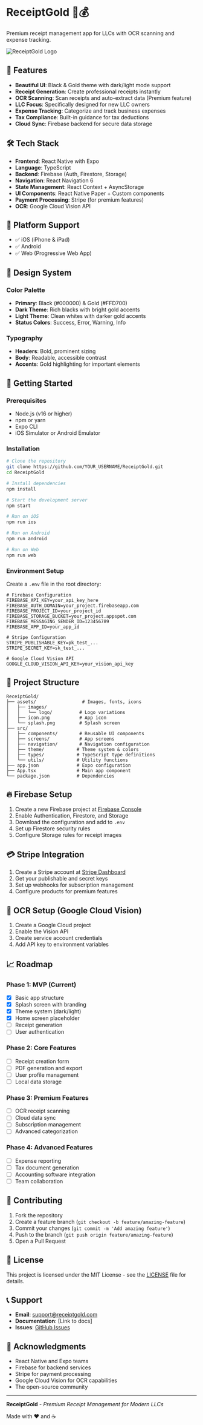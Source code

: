 # ReceiptGold 📱💰

Premium receipt management app for LLCs with OCR scanning and expense tracking.

![ReceiptGold Logo](./assets/icon.png)

## 🚀 Features

- **Beautiful UI**: Black & Gold theme with dark/light mode support
- **Receipt Generation**: Create professional receipts instantly
- **OCR Scanning**: Scan receipts and auto-extract data (Premium feature)
- **LLC Focus**: Specifically designed for new LLC owners
- **Expense Tracking**: Categorize and track business expenses
- **Tax Compliance**: Built-in guidance for tax deductions
- **Cloud Sync**: Firebase backend for secure data storage

## 🛠️ Tech Stack

- **Frontend**: React Native with Expo
- **Language**: TypeScript
- **Backend**: Firebase (Auth, Firestore, Storage)
- **Navigation**: React Navigation 6
- **State Management**: React Context + AsyncStorage
- **UI Components**: React Native Paper + Custom components
- **Payment Processing**: Stripe (for premium features)
- **OCR**: Google Cloud Vision API

## 📱 Platform Support

- ✅ iOS (iPhone & iPad)
- ✅ Android
- ✅ Web (Progressive Web App)

## 🎨 Design System

### Color Palette

- **Primary**: Black (#000000) & Gold (#FFD700)
- **Dark Theme**: Rich blacks with bright gold accents
- **Light Theme**: Clean whites with darker gold accents
- **Status Colors**: Success, Error, Warning, Info

### Typography

- **Headers**: Bold, prominent sizing
- **Body**: Readable, accessible contrast
- **Accents**: Gold highlighting for important elements

## 🚀 Getting Started

### Prerequisites

- Node.js (v16 or higher)
- npm or yarn
- Expo CLI
- iOS Simulator or Android Emulator

### Installation

```bash
# Clone the repository
git clone https://github.com/YOUR_USERNAME/ReceiptGold.git
cd ReceiptGold

# Install dependencies
npm install

# Start the development server
npm start

# Run on iOS
npm run ios

# Run on Android
npm run android

# Run on Web
npm run web
```

### Environment Setup

Create a `.env` file in the root directory:

```env
# Firebase Configuration
FIREBASE_API_KEY=your_api_key_here
FIREBASE_AUTH_DOMAIN=your_project.firebaseapp.com
FIREBASE_PROJECT_ID=your_project_id
FIREBASE_STORAGE_BUCKET=your_project.appspot.com
FIREBASE_MESSAGING_SENDER_ID=123456789
FIREBASE_APP_ID=your_app_id

# Stripe Configuration
STRIPE_PUBLISHABLE_KEY=pk_test_...
STRIPE_SECRET_KEY=sk_test_...

# Google Cloud Vision API
GOOGLE_CLOUD_VISION_API_KEY=your_vision_api_key
```

## 📁 Project Structure

```
ReceiptGold/
├── assets/                 # Images, fonts, icons
│   ├── images/
│   │   └── logo/          # Logo variations
│   ├── icon.png           # App icon
│   └── splash.png         # Splash screen
├── src/
│   ├── components/        # Reusable UI components
│   ├── screens/           # App screens
│   ├── navigation/        # Navigation configuration
│   ├── theme/            # Theme system & colors
│   ├── types/            # TypeScript type definitions
│   └── utils/            # Utility functions
├── app.json              # Expo configuration
├── App.tsx               # Main app component
└── package.json          # Dependencies
```

## 🔥 Firebase Setup

1. Create a new Firebase project at [Firebase Console](https://console.firebase.google.com/)
2. Enable Authentication, Firestore, and Storage
3. Download the configuration and add to `.env`
4. Set up Firestore security rules
5. Configure Storage rules for receipt images

## 💳 Stripe Integration

1. Create a Stripe account at [Stripe Dashboard](https://dashboard.stripe.com/)
2. Get your publishable and secret keys
3. Set up webhooks for subscription management
4. Configure products for premium features

## 🤖 OCR Setup (Google Cloud Vision)

1. Create a Google Cloud project
2. Enable the Vision API
3. Create service account credentials
4. Add API key to environment variables

## 📈 Roadmap

### Phase 1: MVP (Current)

- [x] Basic app structure
- [x] Splash screen with branding
- [x] Theme system (dark/light)
- [x] Home screen placeholder
- [ ] Receipt generation
- [ ] User authentication

### Phase 2: Core Features

- [ ] Receipt creation form
- [ ] PDF generation and export
- [ ] User profile management
- [ ] Local data storage

### Phase 3: Premium Features

- [ ] OCR receipt scanning
- [ ] Cloud data sync
- [ ] Subscription management
- [ ] Advanced categorization

### Phase 4: Advanced Features

- [ ] Expense reporting
- [ ] Tax document generation
- [ ] Accounting software integration
- [ ] Team collaboration

## 🤝 Contributing

1. Fork the repository
2. Create a feature branch (`git checkout -b feature/amazing-feature`)
3. Commit your changes (`git commit -m 'Add amazing feature'`)
4. Push to the branch (`git push origin feature/amazing-feature`)
5. Open a Pull Request

## 📄 License

This project is licensed under the MIT License - see the [LICENSE](LICENSE) file for details.

## 📞 Support

- **Email**: support@receiptgold.com
- **Documentation**: [Link to docs]
- **Issues**: [GitHub Issues](https://github.com/YOUR_USERNAME/ReceiptGold/issues)

## 🙏 Acknowledgments

- React Native and Expo teams
- Firebase for backend services
- Stripe for payment processing
- Google Cloud Vision for OCR capabilities
- The open-source community

---

**ReceiptGold** - _Premium Receipt Management for Modern LLCs_

Made with ❤️ and ☕
